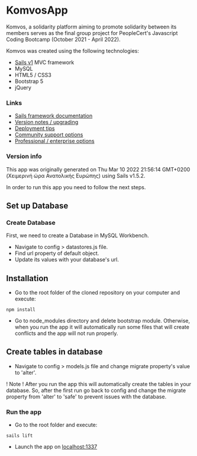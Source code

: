 # KomvosApp

Komvos, a solidarity platform aiming to promote solidarity between its members serves as the final group project for PeopleCert's Javascript Coding Bootcamp (October 2021 - April 2022). 

Komvos was created using the following technologies: 
+ [Sails v1](https://sailsjs.com) MVC framework
+ MySQL
+ HTML5 / CSS3
+ Bootstrap 5
+ jQuery

### Links

+ [Sails framework documentation](https://sailsjs.com/get-started)
+ [Version notes / upgrading](https://sailsjs.com/documentation/upgrading)
+ [Deployment tips](https://sailsjs.com/documentation/concepts/deployment)
+ [Community support options](https://sailsjs.com/support)
+ [Professional / enterprise options](https://sailsjs.com/enterprise)


### Version info

This app was originally generated on Thu Mar 10 2022 21:56:14 GMT+0200 (Χειμερινή ώρα Ανατολικής Ευρώπης) using Sails v1.5.2.

<!-- Internally, Sails used [`sails-generate@2.0.6`](https://github.com/balderdashy/sails-generate/tree/v2.0.6/lib/core-generators/new). -->



<!--
Note:  Generators are usually run using the globally-installed `sails` CLI (command-line interface).  This CLI version is _environment-specific_ rather than app-specific, thus over time, as a project's dependencies are upgraded or the project is worked on by different developers on different computers using different versions of Node.js, the Sails dependency in its package.json file may differ from the globally-installed Sails CLI release it was originally generated with.  (Be sure to always check out the relevant [upgrading guides](https://sailsjs.com/upgrading) before upgrading the version of Sails used by your app.  If you're stuck, [get help here](https://sailsjs.com/support).)
-->

In order to run this app you need to follow the next steps.

## Set up Database
### Create Database 

First, we need to create a Database in MySQL Workbench.
* Navigate to config > datastores.js file.
* Find url property of default object.
* Update its values with your database's url.

## Installation

* Go to the root folder of the cloned repository on your computer and execute:
```console
npm install
```

* Go to node_modules directory and delete bootstrap module. Otherwise, when you run the app it will automatically run some files that will create conflicts and the app will not run properly.
## Create tables in database 

* Navigate to config > models.js file and change migrate property's value to 'alter'.

! Note !
After you run the app this will automatically create the tables in your database. So, after the first run go back to config and change the migrate property from 'alter' to 'safe' to prevent issues with the database.

### Run the app


* Go to the root folder and execute:
```console
sails lift
```
* Launch the app on [localhost:1337](localhost:1337)
